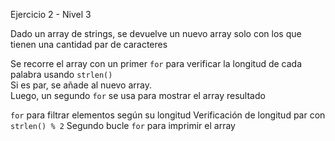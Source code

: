 Ejercicio 2 - Nivel 3

Dado un array de strings, se devuelve un nuevo array solo con los que tienen una cantidad par de caracteres

Se recorre el array con un primer `for` para verificar la longitud de cada palabra usando `strlen()`  
Si es par, se añade al nuevo array.  
Luego, un segundo `for` se usa para mostrar el array resultado

`for` para filtrar elementos según su longitud
Verificación de longitud par con `strlen() % 2`
Segundo bucle `for` para imprimir el array
